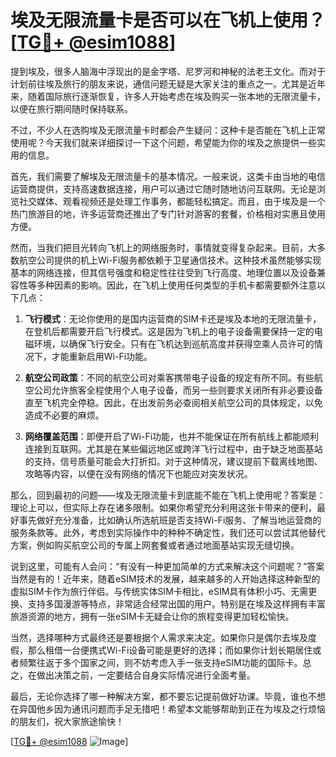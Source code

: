 # 埃及无限流量卡是否可以在飞机上使用？[[TG💪+ @esim1088](https://t.me/s/esim1088)]

提到埃及，很多人脑海中浮现出的是金字塔、尼罗河和神秘的法老王文化。而对于计划前往埃及旅行的朋友来说，通信问题无疑是大家关注的重点之一。尤其是近年来，随着国际旅行逐渐恢复，许多人开始考虑在埃及购买一张本地的无限流量卡，以便在旅行期间随时保持联系。

不过，不少人在选购埃及无限流量卡时都会产生疑问：这种卡是否能在飞机上正常使用呢？今天我们就来详细探讨一下这个问题，希望能为你的埃及之旅提供一些实用的信息。

首先，我们需要了解埃及无限流量卡的基本情况。一般来说，这类卡由当地的电信运营商提供，支持高速数据连接，用户可以通过它随时随地访问互联网。无论是浏览社交媒体、观看视频还是处理工作事务，都能轻松搞定。而且，由于埃及是一个热门旅游目的地，许多运营商还推出了专门针对游客的套餐，价格相对实惠且使用方便。

然而，当我们把目光转向飞机上的网络服务时，事情就变得复杂起来。目前，大多数航空公司提供的机上Wi-Fi服务都依赖于卫星通信技术。这种技术虽然能够实现基本的网络连接，但其信号强度和稳定性往往受到飞行高度、地理位置以及设备兼容性等多种因素的影响。因此，在飞机上使用任何类型的手机卡都需要额外注意以下几点：

1. **飞行模式**：无论你使用的是国内运营商的SIM卡还是埃及本地的无限流量卡，在登机后都需要开启飞行模式。这是因为飞机上的电子设备需要保持一定的电磁环境，以确保飞行安全。只有在飞机达到巡航高度并获得空乘人员许可的情况下，才能重新启用Wi-Fi功能。

2. **航空公司政策**：不同的航空公司对乘客携带电子设备的规定有所不同。有些航空公司允许旅客全程使用个人电子设备，而另一些则要求关闭所有非必要设备直至飞机完全停稳。因此，在出发前务必查阅相关航空公司的具体规定，以免造成不必要的麻烦。

3. **网络覆盖范围**：即便开启了Wi-Fi功能，也并不能保证在所有航线上都能顺利连接到互联网。尤其是在某些偏远地区或跨洋飞行过程中，由于缺乏地面基站的支持，信号质量可能会大打折扣。对于这种情况，建议提前下载离线地图、攻略等内容，以便在没有网络的情况下也能应对突发状况。

那么，回到最初的问题——埃及无限流量卡到底能不能在飞机上使用呢？答案是：理论上可以，但实际上存在诸多限制。如果你希望充分利用这张卡带来的便利，最好事先做好充分准备，比如确认所选航班是否支持Wi-Fi服务、了解当地运营商的服务条款等。此外，考虑到实际操作中的种种不确定性，我们还可以尝试其他替代方案，例如购买航空公司的专属上网套餐或者通过地面基站实现无缝切换。

说到这里，可能有人会问：“有没有一种更加简单的方式来解决这个问题呢？”答案当然是有的！近年来，随着eSIM技术的发展，越来越多的人开始选择这种新型的虚拟SIM卡作为旅行伴侣。与传统实体SIM卡相比，eSIM具有体积小巧、无需更换、支持多国漫游等特点，非常适合经常出国的用户。特别是在埃及这样拥有丰富旅游资源的地方，拥有一张eSIM卡无疑会让你的旅程变得更加轻松愉快。

当然，选择哪种方式最终还是要根据个人需求来决定。如果你只是偶尔去埃及度假，那么租借一台便携式Wi-Fi设备可能是更好的选择；而如果你计划长期居住或者频繁往返于多个国家之间，则不妨考虑入手一张支持eSIM功能的国际卡。总之，在做出决策之前，一定要结合自身实际情况进行全面考量。

最后，无论你选择了哪一种解决方案，都不要忘记提前做好功课。毕竟，谁也不想在异国他乡因为通讯问题而手足无措吧！希望本文能够帮助到正在为埃及之行烦恼的朋友们，祝大家旅途愉快！

[[TG💪+ @esim1088](https://t.me/s/esim1088) ![Image](https://i.postimg.cc/4NQfJmqS/Snipaste-2025-05-13-00-14-12.png)]